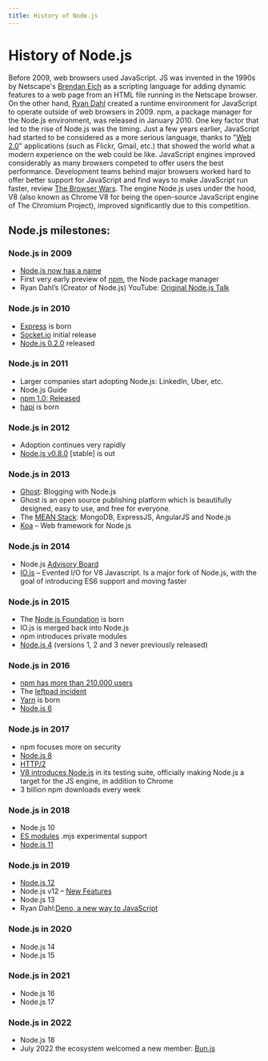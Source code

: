 ```yaml
---
title: History of Node.js
---
```


# History of Node.js

Before 2009, web browsers used JavaScript. JS was invented in the 1990s by Netscape's [Brendan Eich](https://en.wikipedia.org/wiki/Brendan_Eich) as a scripting language for adding dynamic features to a web page from an HTML file running in the Netscape browser. On the other hand, [Ryan Dahl](https://en.wikipedia.org/wiki/Ryan_Dahl) created a runtime environment for JavaScript to operate outside of web browsers in 2009. npm, a package manager for the Node.js environment, was released in January 2010.
One key factor that led to the rise of Node.js was the timing. Just a few years earlier, JavaScript had started to be considered as a more serious language, thanks to "[Web 2.0](https://en.wikipedia.org/wiki/Web_2.0)" applications (such as Flickr, Gmail, etc.) that showed the world what a modern experience on the web could be like.
JavaScript engines improved considerably as many browsers competed to offer users the best performance. Development teams behind major browsers worked hard to offer better support for JavaScript and find ways to make JavaScript run faster, review [The Browser Wars](https://www.mozilla.org/en-US/firefox/browsers/browser-history/). 
The engine Node.js uses under the hood, V8 (also known as Chrome V8 for being the open-source JavaScript engine of The Chromium Project), improved significantly due to this competition.

## Node.js milestones:

### Node.js in 2009
- [Node.js now has a name](https://github.com/nodejs/node-v0.x-archive/commit/19478ed4b14263c489e872156ca55ff16a07ebe0)
- First very early preview of [npm](https://groups.google.com/g/nodejs/c/erDWyS4xPw8), the Node package manager
- Ryan Dahl’s (Creator of Node.js) YouTube: [Original Node.js Talk](https://www.youtube.com/watch?v=ztspvPYybIY)

### Node.js in 2010
- [Express](https://expressjs.com/) is born
- [Socket.io](https://socket.io/) initial release
- [Node.js 0.2.0](https://groups.google.com/g/nodejs/c/wEDF_X12HVc) released

### Node.js in 2011
- Larger companies start adopting Node.js: LinkedIn, Uber, etc.
- Node.js Guide
- [npm 1.0: Released](https://nodejs.org/en/blog/npm/npm-1-0-released/)
- [hapi](https://hapi.dev/) is born

### Node.js in 2012
- Adoption continues very rapidly
- [Node.js v0.8.0](https://nodejs.org/en/blog/release/v0.8.0/) [stable] is out

### Node.js in 2013
- [Ghost](https://ghost.org/): Blogging with Node.js
- Ghost is an open source publishing platform which is beautifully designed,
easy to use, and free for everyone.
- The [MEAN Stack](https://www.mongodb.com/blog/post/the-mean-stack-mongodb-expressjs-angularjs-and): MongoDB, ExpressJS, AngularJS and Node.js
- [Koa](https://koajs.com/) – Web framework for Node.js

### Node.js in 2014
- Node.js [Advisory Board](https://tritondatacenter.com/blog/node-js-advisory-board)
- [IO.js](https://nodejs.org/en/) – Evented I/O for V8 Javascript. Is a major fork of Node.js, with the goal of introducing ES6 support and moving faster

### Node.js in 2015
- The [Node.js Foundation](https://openjsf.org/) is born
- IO.js is merged back into Node.js
- npm introduces private modules
- [Node.js 4](https://nodejs.org/en/blog/release/v4.2.0/) (versions 1, 2 and 3 never previously released)

### Node.js in 2016
- [npm has more than 210.000 users](https://blog.npmjs.org/post/143451680695/how-many-npm-users-are-there)
- The [leftpad incident](https://blog.npmjs.org/post/141577284765/kik-left-pad-and-npm)
- [Yarn](https://classic.yarnpkg.com/en/) is born
- [Node.js 6](https://hackernoon.com/node-js-v6-transitions-to-lts-be7f18c17159#.qxi5pfoss)

### Node.js in 2017
- npm focuses more on security
- [Node.js 8](https://levelup.gitconnected.com/whats-new-in-node-8-e1cce6539a71)
- [HTTP/2](https://medium.com/the-node-js-collection/say-hello-to-http-2-for-node-js-core-261ba493846e)
- [V8 introduces Node.js](https://medium.com/the-node-js-collection/get-ready-a-new-v8-is-coming-node-js-performance-is-changing-46a63d6da4de) in its testing suite, officially making Node.js a target for the JS engine, in addition to Chrome
- 3 billion npm downloads every week

### Node.js in 2018
- Node.js 10
- [ES modules](https://nodejs.org/api/esm.html) .mjs experimental support
- [Node.js 11](https://nodejs.medium.com/october-brings-node-js-10-x-to-lts-and-node-js-11-to-current-ae19f8f12b51)

### Node.js in 2019
- [Node.js 12](https://nodejs.medium.com/introducing-node-js-12-76c41a1b3f3f)
- Node.js v12 – [New Features](https://blog.risingstack.com/node-js-12-new-features/)
- Node.js 13
- Ryan Dahl:[Deno, a new way to JavaScript](https://www.youtube.com/watch?v=z6JRlx5NC9E)

### Node.js in 2020
- Node.js 14
- Node.js 15

### Node.js in 2021
- Node.js 16
- Node.js 17

### Node.js in 2022
- Node.js 18
- July 2022 the ecosystem welcomed a new member: [Bun.js](https://www.makeuseof.com/what-is-bunjs-why-the-javascript-community-excited/#:~:text=Getting%20new%20frameworks%20and%20libraries,js.)
